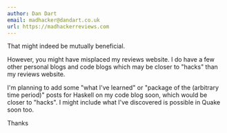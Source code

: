 ```yaml
---
author: Dan Dart
email: madhacker@dandart.co.uk
url: https://madhackerreviews.com
---
```


That might indeed be mutually beneficial.

However, you might have misplaced my reviews website. I do have a few other personal blogs and code blogs which may be closer to "hacks" than my reviews website.

I'm planning to add some "what I've learned" or "package of the (arbitrary time period)" posts for Haskell on my code blog soon, which would be closer to "hacks". I might include what I've discovered is possible in Quake soon too.

Thanks